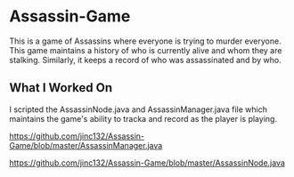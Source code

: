 # Assassin-Game

This is a game of Assassins where everyone is trying to murder everyone. This game maintains a history of who is currently alive and whom they are stalking. Similarly, it keeps a record of who was assassinated and by who.

## What I Worked On
I scripted the AssassinNode.java and AssassinManager.java file which maintains the game's ability to tracka and record as the player is playing.

https://github.com/jinc132/Assassin-Game/blob/master/AssassinManager.java

https://github.com/jinc132/Assassin-Game/blob/master/AssassinNode.java
